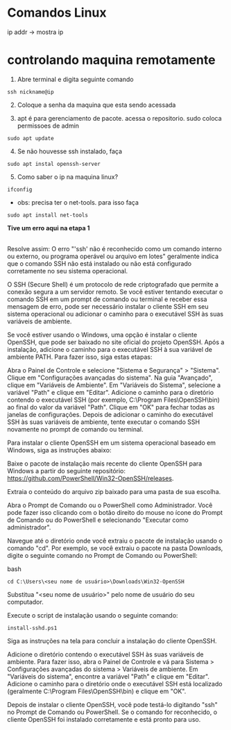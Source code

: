 # Comandos Linux


ip addr -> mostra ip

# controlando maquina remotamente

1. Abre terminal e digita seguinte comando

~~~ 
ssh nickname@ip
~~~

2. Coloque a senha da maquina que esta sendo acessada

3. apt é para gerenciamento de pacote. acessa o repositorio. sudo coloca permissoes de admin

~~~ 
sudo apt update
~~~

4. Se não houvesse ssh instalado, faça
~~~ 
sudo apt instal openssh-server
~~~

5. Como saber o ip na maquina linux?

~~~ 
ifconfig
~~~

* obs: precisa ter o net-tools. para isso faça 
~~~
sudo apt install net-tools
~~~

<strong> Tive um erro aqui na etapa 1</strong>

<br> Resolve assim: O erro "'ssh' não é reconhecido como um comando interno ou externo, ou programa operável ou arquivo em lotes" geralmente indica que o comando SSH não está instalado ou não está configurado corretamente no seu sistema operacional.

O SSH (Secure Shell) é um protocolo de rede criptografado que permite a conexão segura a um servidor remoto. Se você estiver tentando executar o comando SSH em um prompt de comando ou terminal e receber essa mensagem de erro, pode ser necessário instalar o cliente SSH em seu sistema operacional ou adicionar o caminho para o executável SSH às suas variáveis de ambiente.

Se você estiver usando o Windows, uma opção é instalar o cliente OpenSSH, que pode ser baixado no site oficial do projeto OpenSSH. Após a instalação, adicione o caminho para o executável SSH à sua variável de ambiente PATH. Para fazer isso, siga estas etapas:

Abra o Painel de Controle e selecione "Sistema e Segurança" > "Sistema".
Clique em "Configurações avançadas do sistema".
Na guia "Avançado", clique em "Variáveis de Ambiente".
Em "Variáveis do Sistema", selecione a variável "Path" e clique em "Editar".
Adicione o caminho para o diretório contendo o executável SSH (por exemplo, C:\Program Files\OpenSSH\bin) ao final do valor da variável "Path".
Clique em "OK" para fechar todas as janelas de configurações.
Depois de adicionar o caminho do executável SSH às suas variáveis de ambiente, tente executar o comando SSH novamente no prompt de comando ou terminal.


Para instalar o cliente OpenSSH em um sistema operacional baseado em Windows, siga as instruções abaixo:

Baixe o pacote de instalação mais recente do cliente OpenSSH para Windows a partir do seguinte repositório: https://github.com/PowerShell/Win32-OpenSSH/releases.

Extraia o conteúdo do arquivo zip baixado para uma pasta de sua escolha.

Abra o Prompt de Comando ou o PowerShell como Administrador. Você pode fazer isso clicando com o botão direito do mouse no ícone do Prompt de Comando ou do PowerShell e selecionando "Executar como administrador".

Navegue até o diretório onde você extraiu o pacote de instalação usando o comando "cd". Por exemplo, se você extraiu o pacote na pasta Downloads, digite o seguinte comando no Prompt de Comando ou PowerShell:

bash
~~~
cd C:\Users\<seu nome de usuário>\Downloads\Win32-OpenSSH
~~~
Substitua "<seu nome de usuário>" pelo nome de usuário do seu computador.

Execute o script de instalação usando o seguinte comando:
~~~
install-sshd.ps1
~~~
Siga as instruções na tela para concluir a instalação do cliente OpenSSH.

Adicione o diretório contendo o executável SSH às suas variáveis de ambiente. Para fazer isso, abra o Painel de Controle e vá para Sistema > Configurações avançadas do sistema > Variáveis de ambiente. Em "Variáveis do sistema", encontre a variável "Path" e clique em "Editar". Adicione o caminho para o diretório onde o executável SSH está localizado (geralmente C:\Program Files\OpenSSH\bin) e clique em "OK".

Depois de instalar o cliente OpenSSH, você pode testá-lo digitando "ssh" no Prompt de Comando ou PowerShell. Se o comando for reconhecido, o cliente OpenSSH foi instalado corretamente e está pronto para uso.